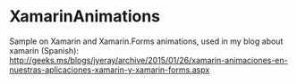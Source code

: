 # XamarinAnimations
Sample on Xamarin and Xamarin.Forms animations, used in my blog about xamarin (Spanish):
http://geeks.ms/blogs/jyeray/archive/2015/01/26/xamarin-animaciones-en-nuestras-aplicaciones-xamarin-y-xamarin-forms.aspx

